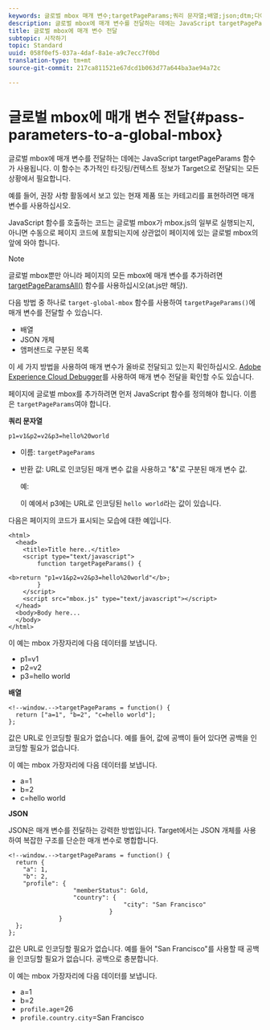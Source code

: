 ```yaml
---
keywords: 글로벌 mbox 매개 변수;targetPageParams;쿼리 문자열;배열;json;dtm;다이내믹 태그 관리
description: 글로벌 mbox에 매개 변수를 전달하는 데에는 JavaScript targetPageParams 함수가 사용됩니다. 이 함수는 추가적인 타깃팅/컨텍스트 정보가 Target으로 전달되는 모든 상황에서 필요합니다.
title: 글로벌 mbox에 매개 변수 전달
subtopic: 시작하기
topic: Standard
uuid: 058f0ef5-037a-4daf-8a1e-a9c7ecc7f0bd
translation-type: tm+mt
source-git-commit: 217ca811521e67dcd1b063d77a644ba3ae94a72c

---
```



# 글로벌 mbox에 매개 변수 전달{#pass-parameters-to-a-global-mbox}

글로벌 mbox에 매개 변수를 전달하는 데에는 JavaScript targetPageParams 함수가 사용됩니다. 이 함수는 추가적인 타깃팅/컨텍스트 정보가 Target으로 전달되는 모든 상황에서 필요합니다.

예를 들어, 권장 사항 활동에서 보고 있는 현재 제품 또는 카테고리를 표현하려면 매개 변수를 사용하십시오.

JavaScript 함수를 호출하는 코드는 글로벌 mbox가 mbox.js의 일부로 실행되는지, 아니면 수동으로 페이지 코드에 포함되는지에 상관없이 페이지에 있는 글로벌 mbox의 앞에 와야 합니다.

>[!NOTE]
>
>글로벌 mbox뿐만 아니라 페이지의 모든 mbox에 매개 변수를 추가하려면 [targetPageParamsAll()](/help/c-implementing-target/c-implementing-target-for-client-side-web/targetpageparamsall.md) 함수를 사용하십시오(at.js만 해당).

다음 방법 중 하나로 `target-global-mbox` 함수를 사용하여 `targetPageParams()`에 매개 변수를 전달할 수 있습니다.

* 배열
* JSON 개체
* 앰퍼샌드로 구분된 목록

이 세 가지 방법을 사용하여 매개 변수가 올바로 전달되고 있는지 확인하십시오. [Adobe Experience Cloud Debugger](https://docs.adobe.com/content/help/en/debugger/using/experience-cloud-debugger.html)를 사용하여 매개 변수 전달을 확인할 수도 있습니다.

페이지에 글로벌 mbox를 추가하려면 먼저 JavaScript 함수를 정의해야 합니다. 이름은 `targetPageParams`여야 합니다.

**쿼리 문자열**

```
p1=v1&p2=v2&p3=hello%20world
```

* 이름: `targetPageParams`
* 반환 값: URL로 인코딩된 매개 변수 값을 사용하고 "&amp;"로 구분된 매개 변수 값.

   예:

   이 예에서 p3에는 URL로 인코딩된 `hello world`라는 값이 있습니다.

다음은 페이지의 코드가 표시되는 모습에 대한 예입니다.

```
<html> 
  <head> 
    <title>Title here..</title> 
    <script type="text/javascript"> 
        function targetPageParams() { 
           
<b>return "p1=v1&p2=v2&p3=hello%20world"</b>; 
        } 
    </script> 
    <script src="mbox.js" type="text/javascript"></script> 
  </head> 
  <body>Body here... 
  </body> 
</html>
```

이 예는 mbox 가장자리에 다음 데이터를 보냅니다.

* p1=v1
* p2=v2
* p3=hello world

**배열**

```
<!--window.-->targetPageParams = function() { 
  return ["a=1", "b=2", "c=hello world"]; 
}; 
```

값은 URL로 인코딩할 필요가 없습니다. 예를 들어, 값에 공백이 들어 있다면 공백을 인코딩할 필요가 없습니다.

이 예는 mbox 가장자리에 다음 데이터를 보냅니다.

* a=1
* b=2
* c=hello world

**JSON**

JSON은 매개 변수를 전달하는 강력한 방법입니다. Target에서는 JSON 개체를 사용하여 복잡한 구조를 단순한 매개 변수로 병합합니다.

```
<!--window.-->targetPageParams = function() { 
  return { 
    "a": 1, 
    "b": 2, 
    "profile": { 
                  "memberStatus": Gold, 
                  "country": { 
                                "city": "San Francisco" 
                            } 
              } 
  }; 
}; 
```

값은 URL로 인코딩할 필요가 없습니다. 예를 들어 "San Francisco"를 사용할 때 공백을 인코딩할 필요가 없습니다. 공백으로 충분합니다.

이 예는 mbox 가장자리에 다음 데이터를 보냅니다.

* a=1
* b=2
* `profile.age`=26
* `profile.country.city`=San Francisco